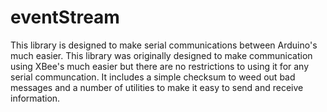 # eventStream
This library is designed to make serial communications between Arduino's much easier. This library was originally designed to make communication using XBee's much easier but there are no restrictions to using it for any serial communcation. It includes a simple checksum to weed out bad messages and a number of utilities to make it easy to send and receive information.

